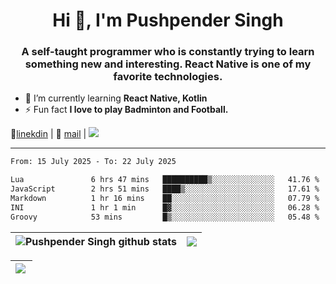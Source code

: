 <h1 align="center">Hi 👋, I'm Pushpender Singh</h1>
<h3 align="center">A self-taught programmer who is constantly trying to learn something new and interesting. React Native is one of my favorite technologies.</h3>

- 🌱 I’m currently learning **React Native, Kotlin**
- ⚡ Fun fact **I love to play Badminton and Football.**

👔[linekdin](https://www.linkedin.com/in/pushpender-singh-240061202/) | 📧 [mail](mailto:pushpendersingh694@gmail.com) | 
<a href="https://github.com/pushpender-singh-ap/pushpender-singh-ap">
    <img src="https://komarev.com/ghpvc/?username=pushpender-singh-ap&style=for-the-badge">
</a>


---

<!--START_SECTION:waka-->

```txt
From: 15 July 2025 - To: 22 July 2025

Lua               6 hrs 47 mins   ██████████▒░░░░░░░░░░░░░░   41.76 %
JavaScript        2 hrs 51 mins   ████▒░░░░░░░░░░░░░░░░░░░░   17.61 %
Markdown          1 hr 16 mins    ██░░░░░░░░░░░░░░░░░░░░░░░   07.79 %
INI               1 hr 1 min      █▓░░░░░░░░░░░░░░░░░░░░░░░   06.28 %
Groovy            53 mins         █▒░░░░░░░░░░░░░░░░░░░░░░░   05.48 %
```

<!--END_SECTION:waka-->


| <a><img align="center" src="https://github-readme-stats-iota-ecru-15.vercel.app/api?username=pushpender-singh-ap&show_icons=true&include_all_commits=true&theme=buefy&hide_border=true" alt="Pushpender Singh github stats" /></a> | <a><img align="center" src="https://github-readme-stats-iota-ecru-15.vercel.app/api/top-langs/?username=pushpender-singh-ap&layout=compact&theme=buefy&hide_border=true" /></a> |
| ------------- | ------------- |

| <a> <img align="left" src="https://github-readme-streak-stats.herokuapp.com/?user=pushpender-singh-ap" /></br> </a> |
| ------------- |
